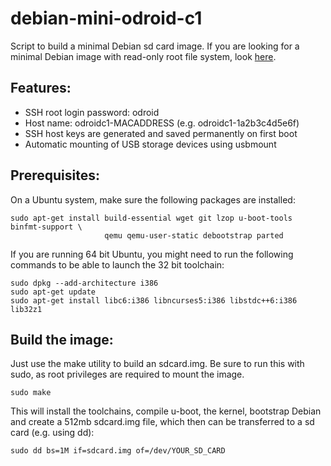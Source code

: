 debian-mini-odroid-c1
=====================

Script to build a minimal Debian sd card image.  If you are looking for a minimal Debian image with read-only root file system, look [here](https://github.com/tomuta/debian-mini-ro-root-odroid-c1).

## Features:
* SSH root login password: odroid
* Host name: odroidc1-MACADDRESS (e.g. odroidc1-1a2b3c4d5e6f)
* SSH host keys are generated and saved permanently on first boot
* Automatic mounting of USB storage devices using usbmount

## Prerequisites:
On a Ubuntu system, make sure the following packages are installed:
```
sudo apt-get install build-essential wget git lzop u-boot-tools binfmt-support \
                     qemu qemu-user-static debootstrap parted
```

If you are running 64 bit Ubuntu, you might need to run the following commands to be able to launch the 32 bit toolchain:
```
sudo dpkg --add-architecture i386
sudo apt-get update
sudo apt-get install libc6:i386 libncurses5:i386 libstdc++6:i386 lib32z1
```

## Build the image:
Just use the make utility to build an sdcard.img.  Be sure to run this with sudo, as root privileges are required to mount the image.
```
sudo make
```

This will install the toolchains, compile u-boot, the kernel, bootstrap Debian and create a 512mb sdcard.img file, which then can be transferred to a sd card (e.g. using dd):
```
sudo dd bs=1M if=sdcard.img of=/dev/YOUR_SD_CARD
```
